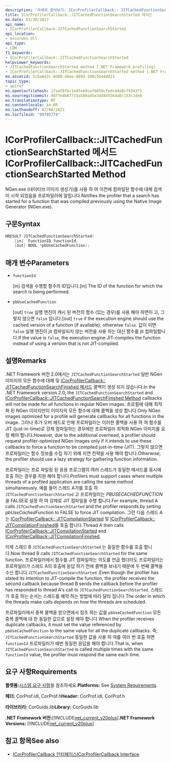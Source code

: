 ```yaml
---
description: '자세히 알아보기: ICorProfilerCallback:: JITCachedFunctionSearchStarted 메서드'
title: ICorProfilerCallback::JITCachedFunctionSearchStarted 메서드
ms.date: 03/30/2017
api_name:
- ICorProfilerCallback.JITCachedFunctionSearchStarted
api_location:
- mscorwks.dll
api_type:
- COM
f1_keywords:
- ICorProfilerCallback::JITCachedFunctionSearchStarted
helpviewer_keywords:
- JITCachedFunctionSearchStarted method [.NET Framework profiling]
- ICorProfilerCallback::JITCachedFunctionSearchStarted method [.NET Framework profiling]
ms.assetid: 5cba642c-0d80-48ee-889d-198c5044d821
topic_type:
- apiref
ms.openlocfilehash: 1faaf8fbc1e0fee9ce76850cfedcd4e8cf934371
ms.sourcegitcommit: ddf7edb67715a5b9a45e3dd44536dabc153c1de0
ms.translationtype: MT
ms.contentlocale: ko-KR
ms.lasthandoff: 02/06/2021
ms.locfileid: "99705774"
---
```

# <a name="icorprofilercallbackjitcachedfunctionsearchstarted-method"></a><span data-ttu-id="7c140-103">ICorProfilerCallback::JITCachedFunctionSearchStarted 메서드</span><span class="sxs-lookup"><span data-stu-id="7c140-103">ICorProfilerCallback::JITCachedFunctionSearchStarted Method</span></span>

<span data-ttu-id="7c140-104">NGen.exe (네이티브 이미지 생성기)를 사용 하 여 이전에 컴파일된 함수에 대해 검색이 시작 되었음을 프로파일러에 알립니다.</span><span class="sxs-lookup"><span data-stu-id="7c140-104">Notifies the profiler that a search has started for a function that was compiled previously using the Native Image Generator (NGen.exe).</span></span>  
  
## <a name="syntax"></a><span data-ttu-id="7c140-105">구문</span><span class="sxs-lookup"><span data-stu-id="7c140-105">Syntax</span></span>  
  
```cpp  
HRESULT JITCachedFunctionSearchStarted(  
    [in]  FunctionID functionId,  
    [out] BOOL *pbUseCachedFunction);  
```  
  
## <a name="parameters"></a><span data-ttu-id="7c140-106">매개 변수</span><span class="sxs-lookup"><span data-stu-id="7c140-106">Parameters</span></span>

- `functionId`

  <span data-ttu-id="7c140-107">\[in] 검색을 수행할 함수의 ID입니다.</span><span class="sxs-lookup"><span data-stu-id="7c140-107">\[in] The ID of the function for which the search is being performed.</span></span>

- `pbUseCachedFunction`

  <span data-ttu-id="7c140-108">\[out] `true` 실행 엔진이 캐시 된 버전의 함수 (있는 경우)를 사용 해야 하면이 고, 그렇지 않으면 `false` 입니다.</span><span class="sxs-lookup"><span data-stu-id="7c140-108">\[out] `true` if the execution engine should use the cached version of a function (if available); otherwise `false`.</span></span> <span data-ttu-id="7c140-109">값이 이면 `false` 실행 엔진이 jit 컴파일되지 않는 버전을 사용 하는 대신 함수를 jit 컴파일합니다.</span><span class="sxs-lookup"><span data-stu-id="7c140-109">If the value is `false`, the execution engine JIT-compiles the function instead of using a version that is not JIT-compiled.</span></span>

## <a name="remarks"></a><span data-ttu-id="7c140-110">설명</span><span class="sxs-lookup"><span data-stu-id="7c140-110">Remarks</span></span>  

 <span data-ttu-id="7c140-111">.NET Framework 버전 2.0에서는 `JITCachedFunctionSearchStarted` 일반 NGen 이미지의 모든 함수에 대해 및 [ICorProfilerCallback:: JITCachedFunctionSearchFinished 메서드](icorprofilercallback-jitcachedfunctionsearchfinished-method.md) 콜백이 생성 되지 않습니다.</span><span class="sxs-lookup"><span data-stu-id="7c140-111">In the .NET Framework version 2.0, the `JITCachedFunctionSearchStarted` and [ICorProfilerCallback::JITCachedFunctionSearchFinished Method](icorprofilercallback-jitcachedfunctionsearchfinished-method.md) callbacks will not be made for all functions in regular NGen images.</span></span> <span data-ttu-id="7c140-112">프로필에 대해 최적화 된 NGen 이미지만이 이미지의 모든 함수에 대해 콜백을 생성 합니다.</span><span class="sxs-lookup"><span data-stu-id="7c140-112">Only NGen images optimized for a profile will generate callbacks for all functions in the image.</span></span> <span data-ttu-id="7c140-113">그러나 추가 오버 헤드로 인해 프로파일러는 이러한 콜백을 사용 하 여 함수를 JIT (just-in-time)로 강제 컴파일하는 경우에만 프로파일러 최적화 NGen 이미지를 요청 해야 합니다.</span><span class="sxs-lookup"><span data-stu-id="7c140-113">However, due to the additional overhead, a profiler should request profiler-optimized NGen images only if it intends to use these callbacks to force a function to be compiled just-in-time (JIT).</span></span> <span data-ttu-id="7c140-114">그렇지 않으면 프로파일러는 함수 정보를 수집 하기 위해 지연 전략을 사용 해야 합니다.</span><span class="sxs-lookup"><span data-stu-id="7c140-114">Otherwise, the profiler should use a lazy strategy for gathering function information.</span></span>  
  
 <span data-ttu-id="7c140-115">프로파일러는 프로 파일링 된 응용 프로그램의 여러 스레드가 동일한 메서드를 동시에 호출 하는 경우를 지원 해야 합니다.</span><span class="sxs-lookup"><span data-stu-id="7c140-115">Profilers must support cases where multiple threads of a profiled application are calling the same method simultaneously.</span></span> <span data-ttu-id="7c140-116">예를 들어 스레드 A가를 호출 하 `JITCachedFunctionSearchStarted` 고 프로파일러는 *PBUSECACHEDFUNCTION* 을 FALSE로 설정 하 여 강제로 JIT 컴파일을 수행 합니다.</span><span class="sxs-lookup"><span data-stu-id="7c140-116">For example, thread A calls `JITCachedFunctionSearchStarted` and the profiler responds by setting *pbUseCachedFunction* to FALSE to force JIT compilation.</span></span> <span data-ttu-id="7c140-117">그런 다음 스레드 A는 [ICorProfilerCallback:: JITCompilationStarted](icorprofilercallback-jitcompilationstarted-method.md) 및 [ICorProfilerCallback:: JITCompilationFinished](icorprofilercallback-jitcompilationfinished-method.md)를 호출 합니다.</span><span class="sxs-lookup"><span data-stu-id="7c140-117">Thread A then calls [ICorProfilerCallback::JITCompilationStarted](icorprofilercallback-jitcompilationstarted-method.md) and [ICorProfilerCallback::JITCompilationFinished](icorprofilercallback-jitcompilationfinished-method.md).</span></span>  
  
 <span data-ttu-id="7c140-118">이제 스레드 B `JITCachedFunctionSearchStarted` 는 동일한 함수를 호출 합니다.</span><span class="sxs-lookup"><span data-stu-id="7c140-118">Now thread B calls `JITCachedFunctionSearchStarted` for the same function.</span></span> <span data-ttu-id="7c140-119">프로파일러에서 함수를 JIT 컴파일하는 의도를 언급 했더라도 프로파일러는 프로파일러가 스레드 A의 호출에 응답 하기 전에 콜백을 보내기 때문에 두 번째 콜백을 수신 합니다 `JITCachedFunctionSearchStarted` .</span><span class="sxs-lookup"><span data-stu-id="7c140-119">Even though the profiler has stated its intention to JIT-compile the function, the profiler receives the second callback because thread B sends the callback before the profiler has responded to thread A's call to `JITCachedFunctionSearchStarted`.</span></span> <span data-ttu-id="7c140-120">스레드가 호출 하는 순서는 스레드를 예약 하는 방법에 따라 달라 집니다.</span><span class="sxs-lookup"><span data-stu-id="7c140-120">The order in which the threads make calls depends on how the threads are scheduled.</span></span>  
  
 <span data-ttu-id="7c140-121">프로파일러에서 중복 콜백을 받으면에서 참조 하는 값을 `pbUseCachedFunction` 모든 중복 콜백에 대 한 동일한 값으로 설정 해야 합니다.</span><span class="sxs-lookup"><span data-stu-id="7c140-121">When the profiler receives duplicate callbacks, it must set the value referenced by `pbUseCachedFunction` to the same value for all the duplicate callbacks.</span></span> <span data-ttu-id="7c140-122">즉, `JITCachedFunctionSearchStarted` 동일한 값을 사용 하 여를 여러 번 호출 하면 `functionId` 프로파일러가 매번 동일한 응답을 해야 합니다.</span><span class="sxs-lookup"><span data-stu-id="7c140-122">That is, when `JITCachedFunctionSearchStarted` is called multiple times with the same `functionId` value, the profiler must respond the same each time.</span></span>  
  
## <a name="requirements"></a><span data-ttu-id="7c140-123">요구 사항</span><span class="sxs-lookup"><span data-stu-id="7c140-123">Requirements</span></span>  

 <span data-ttu-id="7c140-124">**플랫폼:**[시스템 요구 사항](../../get-started/system-requirements.md)을 참조하세요.</span><span class="sxs-lookup"><span data-stu-id="7c140-124">**Platforms:** See [System Requirements](../../get-started/system-requirements.md).</span></span>  
  
 <span data-ttu-id="7c140-125">**헤더:** CorProf.idl, CorProf.h</span><span class="sxs-lookup"><span data-stu-id="7c140-125">**Header:** CorProf.idl, CorProf.h</span></span>  
  
 <span data-ttu-id="7c140-126">**라이브러리:** CorGuids.lib</span><span class="sxs-lookup"><span data-stu-id="7c140-126">**Library:** CorGuids.lib</span></span>  
  
 <span data-ttu-id="7c140-127">**.NET Framework 버전:**[!INCLUDE[net_current_v20plus](../../../../includes/net-current-v20plus-md.md)]</span><span class="sxs-lookup"><span data-stu-id="7c140-127">**.NET Framework Versions:** [!INCLUDE[net_current_v20plus](../../../../includes/net-current-v20plus-md.md)]</span></span>  
  
## <a name="see-also"></a><span data-ttu-id="7c140-128">참고 항목</span><span class="sxs-lookup"><span data-stu-id="7c140-128">See also</span></span>

- [<span data-ttu-id="7c140-129">ICorProfilerCallback 인터페이스</span><span class="sxs-lookup"><span data-stu-id="7c140-129">ICorProfilerCallback Interface</span></span>](icorprofilercallback-interface.md)
